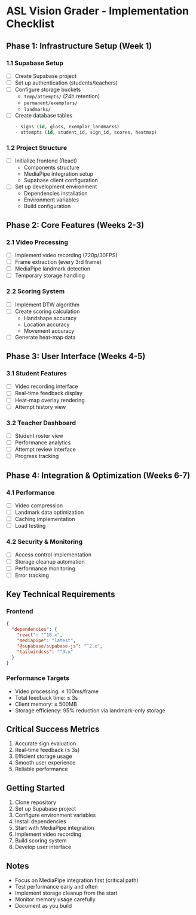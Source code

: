 # ASL Vision Grader - Implementation Checklist

## Phase 1: Infrastructure Setup (Week 1)

### 1.1 Supabase Setup
- [ ] Create Supabase project
- [ ] Set up authentication (students/teachers)
- [ ] Configure storage buckets
  - `temp/attempts/` (24h retention)
  - `permanent/exemplars/`
  - `landmarks/`
- [ ] Create database tables
  ```sql
  - signs (id, gloss, exemplar_landmarks)
  - attempts (id, student_id, sign_id, scores, heatmap)
  ```

### 1.2 Project Structure
- [ ] Initialize frontend (React)
  - Components structure
  - MediaPipe integration setup
  - Supabase client configuration
- [ ] Set up development environment
  - Dependencies installation
  - Environment variables
  - Build configuration

## Phase 2: Core Features (Weeks 2-3)

### 2.1 Video Processing
- [ ] Implement video recording (720p/30FPS)
- [ ] Frame extraction (every 3rd frame)
- [ ] MediaPipe landmark detection
- [ ] Temporary storage handling

### 2.2 Scoring System
- [ ] Implement DTW algorithm
- [ ] Create scoring calculation
  - Handshape accuracy
  - Location accuracy
  - Movement accuracy
- [ ] Generate heat-map data

## Phase 3: User Interface (Weeks 4-5)

### 3.1 Student Features
- [ ] Video recording interface
- [ ] Real-time feedback display
- [ ] Heat-map overlay rendering
- [ ] Attempt history view

### 3.2 Teacher Dashboard
- [ ] Student roster view
- [ ] Performance analytics
- [ ] Attempt review interface
- [ ] Progress tracking

## Phase 4: Integration & Optimization (Weeks 6-7)

### 4.1 Performance
- [ ] Video compression
- [ ] Landmark data optimization
- [ ] Caching implementation
- [ ] Load testing

### 4.2 Security & Monitoring
- [ ] Access control implementation
- [ ] Storage cleanup automation
- [ ] Performance monitoring
- [ ] Error tracking

## Key Technical Requirements

### Frontend
```json
{
  "dependencies": {
    "react": "^18.x",
    "mediapipe": "latest",
    "@supabase/supabase-js": "^2.x",
    "tailwindcss": "^3.x"
  }
}
```

### Performance Targets
- Video processing: ≤ 100ms/frame
- Total feedback time: ≤ 3s
- Client memory: ≤ 500MB
- Storage efficiency: 95% reduction via landmark-only storage

## Critical Success Metrics
1. Accurate sign evaluation
2. Real-time feedback (≤ 3s)
3. Efficient storage usage
4. Smooth user experience
5. Reliable performance

## Getting Started
1. Clone repository
2. Set up Supabase project
3. Configure environment variables
4. Install dependencies
5. Start with MediaPipe integration
6. Implement video recording
7. Build scoring system
8. Develop user interface

## Notes
- Focus on MediaPipe integration first (critical path)
- Test performance early and often
- Implement storage cleanup from the start
- Monitor memory usage carefully
- Document as you build